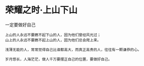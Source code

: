# 荣耀之时·上山下山
一定要做好自己

``` 
上山的人永远不要瞧不起下山的人，因为他们曾经风光过；
山上的人永远不要瞧不起上山的人，因为他们总会爬上来。

浅薄无能的人，常常觉得自己比谁都高大，而真正高贵的人，往往有一颗谦恭的心。

岁月悠长，人海茫茫，做人千万要摆正自己的位置，要做好自己。
```
